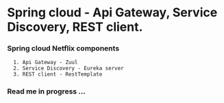 # Spring cloud - Api Gateway, Service Discovery, REST client.
### Spring cloud Netflix components
~~~
  1. Api Gateway - Zuul
  2. Service Discovery - Eureka server 
  3. REST client - RestTemplate
~~~  
### Read me in progress ...
